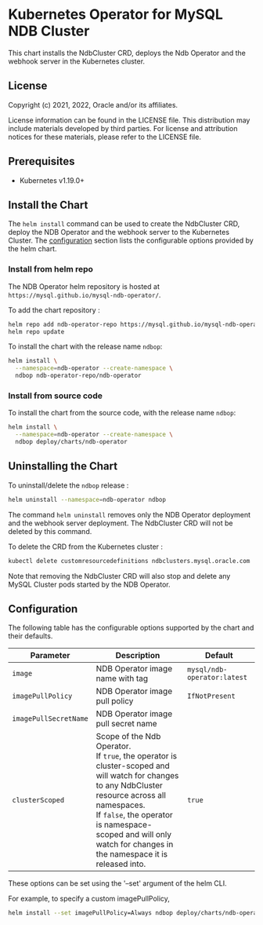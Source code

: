 # Kubernetes Operator for MySQL NDB Cluster

This chart installs the NdbCluster CRD, deploys the Ndb Operator and the webhook server in the Kubernetes cluster.

## License

Copyright (c) 2021, 2022, Oracle and/or its affiliates.

License information can be found in the LICENSE file. This distribution may include materials developed by third parties. For license and attribution notices for these materials, please refer to the LICENSE file.

## Prerequisites

- Kubernetes v1.19.0+

## Install the Chart

The `helm install` command can be used to create the NdbCluster CRD, deploy the NDB Operator and the webhook server to the Kubernetes Cluster.
The [configuration](#configuration) section lists the configurable options provided by the helm chart.

### Install from helm repo

The NDB Operator helm repository is hosted at `https://mysql.github.io/mysql-ndb-operator/`.

To add the chart repository :

```bash
helm repo add ndb-operator-repo https://mysql.github.io/mysql-ndb-operator/
helm repo update
```

To install the chart with the release name `ndbop`:

```bash
helm install \
  --namespace=ndb-operator --create-namespace \
  ndbop ndb-operator-repo/ndb-operator
```

### Install from source code

To install the chart from the source code, with the release name `ndbop`:

```bash
helm install \
  --namespace=ndb-operator --create-namespace \
  ndbop deploy/charts/ndb-operator
```

## Uninstalling the Chart

To uninstall/delete the `ndbop` release :

```bash
helm uninstall --namespace=ndb-operator ndbop
```
The command `helm uninstall` removes only the NDB Operator deployment and the webhook server deployment. The NdbCluster CRD will not be deleted by this command.

To delete the CRD from the Kubernetes cluster :

```bash
kubectl delete customresourcedefinitions ndbclusters.mysql.oracle.com
```
Note that removing the NdbCluster CRD will also stop and delete any MySQL Cluster pods started by the NDB Operator.

## Configuration

The following table has the configurable options supported by the chart and their defaults.

| Parameter             | Description                         | Default                     |
| ----------------------| ------------------------------------| ----------------------------|
| `image`               | NDB Operator image name with tag    | `mysql/ndb-operator:latest` |
| `imagePullPolicy`     | NDB Operator image pull policy      | `IfNotPresent`              |
| `imagePullSecretName` | NDB Operator image pull secret name |                             |
| `clusterScoped`       | Scope of the Ndb Operator.<br>If `true`, the operator is cluster-scoped and will watch for changes to any NdbCluster resource across all namespaces.<br>If `false`, the operator is namespace-scoped and will only watch for changes in the namespace it is released into. | `true`|

These options can be set using the '–set' argument of the helm CLI.

For example, to specify a custom imagePullPolicy,
```bash
helm install --set imagePullPolicy=Always ndbop deploy/charts/ndb-operator
```
